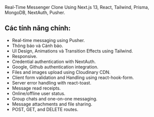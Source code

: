 Real-Time Messenger Clone Using Next.js 13, React, Tailwind, Prisma, MongoDB, NextAuth, Pusher.

## Các tính năng chính:
- Real-time messaging using Pusher.
- Thông báo và Cảnh báo.
- UI Design, Animations và Transition Effects using Tailwind.
- Responsive.
- Credential authentication with NextAuth.
- Google, Github authentication integration.
- Files and images upload using Cloudinary CDN.
- Client form validation and Handling using react-hook-form.
- Server error handling with react-toast.
- Message read receipts.
- Online/offline user status.
- Group chats and one-on-one messaging.
- Message attachments and file sharing.
- POST, GET, and DELETE routes.

